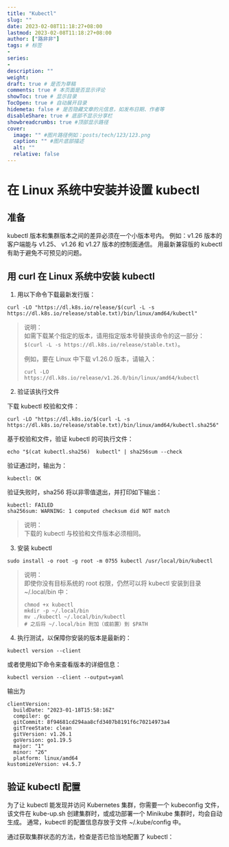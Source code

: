 ```yaml
---
title: "Kubectl"
slug: ""
date: 2023-02-08T11:18:27+08:00
lastmod: 2023-02-08T11:18:27+08:00
author: ["路非非"]
tags: # 标签
-
series:
-
description: ""
weight:
draft: true # 是否为草稿
comments: true # 本页面是否显示评论
showToc: true # 显示目录
TocOpen: true # 自动展开目录
hidemeta: false # 是否隐藏文章的元信息，如发布日期、作者等
disableShare: true # 底部不显示分享栏
showbreadcrumbs: true #顶部显示路径
cover:
  image: "" #图片路径例如：posts/tech/123/123.png
  caption: "" #图片底部描述
  alt: ""
  relative: false
---
```


# 在 Linux 系统中安装并设置 kubectl

## 准备
kubectl 版本和集群版本之间的差异必须在一个小版本号内。 例如：v1.26 版本的客户端能与 v1.25、 v1.26 和 v1.27 版本的控制面通信。 用最新兼容版的 kubectl 有助于避免不可预见的问题。

## 用 curl 在 Linux 系统中安装 kubectl

1. 用以下命令下载最新发行版：

```shell
curl -LO "https://dl.k8s.io/release/$(curl -L -s https://dl.k8s.io/release/stable.txt)/bin/linux/amd64/kubectl"
```

>说明：<br/>
>如需下载某个指定的版本，请用指定版本号替换该命令的这一部分： `$(curl -L -s https://dl.k8s.io/release/stable.txt)`。
>
>例如，要在 Linux 中下载 v1.26.0 版本，请输入：
>
>```shell
>curl -LO https://dl.k8s.io/release/v1.26.0/bin/linux/amd64/kubectl

2. 验证该执行文件

下载 kubectl 校验和文件：
```shell
curl -LO "https://dl.k8s.io/$(curl -L -s https://dl.k8s.io/release/stable.txt)/bin/linux/amd64/kubectl.sha256"
```
基于校验和文件，验证 kubectl 的可执行文件：
```shell
echo "$(cat kubectl.sha256)  kubectl" | sha256sum --check
```
验证通过时，输出为：
```
kubectl: OK
```
验证失败时，sha256 将以非零值退出，并打印如下输出：
```
kubectl: FAILED
sha256sum: WARNING: 1 computed checksum did NOT match
```
>说明：<br/>
>下载的 kubectl 与校验和文件版本必须相同。

3. 安装 kubectl
```shell
sudo install -o root -g root -m 0755 kubectl /usr/local/bin/kubectl
```
>说明：<br/>
>即使你没有目标系统的 root 权限，仍然可以将 kubectl 安装到目录 ~/.local/bin 中：
>```
>chmod +x kubectl
>mkdir -p ~/.local/bin
>mv ./kubectl ~/.local/bin/kubectl
># 之后将 ~/.local/bin 附加（或前置）到 $PATH
>```

4. 执行测试，以保障你安装的版本是最新的：
```shell
kubectl version --client
```
或者使用如下命令来查看版本的详细信息：
```shell
kubectl version --client --output=yaml
```
输出为
```
clientVersion:
  buildDate: "2023-01-18T15:58:16Z"
  compiler: gc
  gitCommit: 8f94681cd294aa8cfd3407b8191f6c70214973a4
  gitTreeState: clean
  gitVersion: v1.26.1
  goVersion: go1.19.5
  major: "1"
  minor: "26"
  platform: linux/amd64
kustomizeVersion: v4.5.7
```

## 验证 kubectl 配置
为了让 kubectl 能发现并访问 Kubernetes 集群，你需要一个 kubeconfig 文件， 该文件在 kube-up.sh 创建集群时，或成功部署一个 Minikube 集群时，均会自动生成。 通常，kubectl 的配置信息存放于文件 ~/.kube/config 中。

通过获取集群状态的方法，检查是否已恰当地配置了 kubectl：